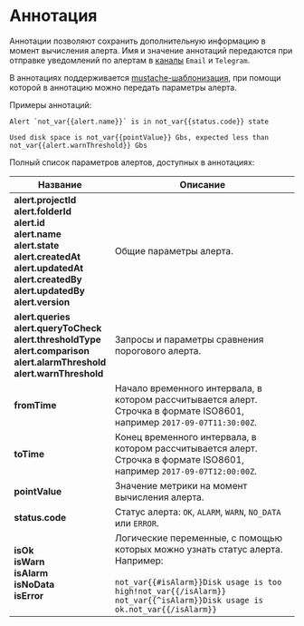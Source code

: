 # Аннотация

Аннотации позволяют сохранить дополнительную информацию в момент вычисления алерта. Имя и значение аннотаций передаются при отправке уведомлений по алертам в [каналы](notification-channel.md) `Email` и `Telegram`.

В аннотациях поддерживается [mustache-шаблонизация](http://mustache.github.io/), при помощи которой в аннотацию можно передать параметры алерта.

Примеры аннотаций:

```text
Alert `not_var{{alert.name}}` is in not_var{{status.code}} state
```

```text
Used disk space is not_var{{pointValue}} Gbs, expected less than not_var{{alert.warnThreshold}} Gbs
```

Полный список параметров алертов, доступных в аннотациях:

Название | Описание
---------|----------
**alert.projectId**</br>**alert.folderId**</br>**alert.id**</br>**alert.name**</br>**alert.state**</br>**alert.createdAt**</br>**alert.updatedAt**</br>**alert.createdBy**</br>**alert.updatedBy**</br>**alert.version**</br> | Общие параметры алерта.
**alert.queries**</br>**alert.queryToCheck**</br>**alert.thresholdType**</br>**alert.comparison**</br>**alert.alarmThreshold**</br>**alert.warnThreshold** | Запросы и параметры сравнения порогового алерта.
**fromTime** | Начало временного интервала, в котором рассчитывается алерт. Строчка в формате ISO8601, например `2017-09-07T11:30:00Z`.
**toTime** | Конец временного интервала, в котором рассчитывается алерт. Строчка в формате ISO8601, например `2017-09-07T12:00:00Z`.
**pointValue** | Значение метрики на момент вычисления алерта.
**status.code** | Статус алерта: `OK`, `ALARM`, `WARN`, `NO_DATA` или `ERROR`.
**isOk**</br>**isWarn**</br>**isAlarm**</br>**isNoData**</br>**isError** | Логические переменные, с помощью которых можно узнать статус алерта. Например:</br></br>`not_var{{#isAlarm}}Disk usage is too high!not_var{{/isAlarm}}`</br>`not_var{{^isAlarm}}Disk usage is ok.not_var{{/isAlarm}}`
